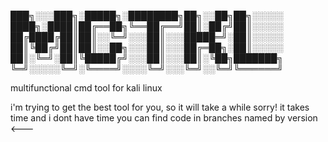 ███╗░░░███╗░█████╗░████████╗██╗░░██╗██╗░░░░░
████╗░████║██╔══██╗╚══██╔══╝██║░██╔╝██║░░░░░
██╔████╔██║██║░░╚═╝░░░██║░░░█████═╝░██║░░░░░
██║╚██╔╝██║██║░░██╗░░░██║░░░██╔═██╗░██║░░░░░
██║░╚═╝░██║╚█████╔╝░░░██║░░░██║░╚██╗███████╗
╚═╝░░░░░╚═╝░╚════╝░░░░╚═╝░░░╚═╝░░╚═╝╚══════╝

multifunctional cmd tool for kali linux


i'm trying to get the best tool for you, so it will take a while sorry!
it takes time and i dont have time 
you can find code in branches named by version <---
